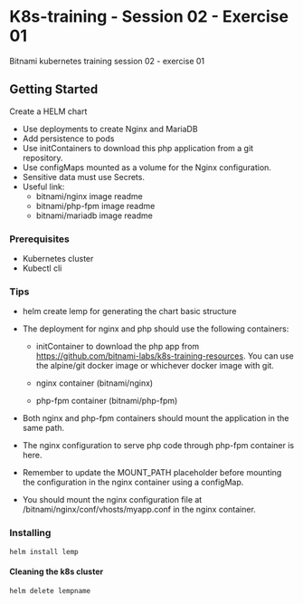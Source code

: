 # K8s-training - Session 02 - Exercise 01

Bitnami kubernetes training session 02 - exercise 01

## Getting Started

Create a HELM chart

* Use deployments to create Nginx and MariaDB
* Add persistence to pods
* Use initContainers to download this php application from a git repository.
* Use configMaps mounted as a volume for the Nginx configuration.
* Sensitive data must use Secrets.
* Useful link:
  * bitnami/nginx image readme
  * bitnami/php-fpm image readme
  * bitnami/mariadb image readme

### Prerequisites

* Kubernetes cluster
* Kubectl cli

### Tips

* helm create lemp for generating the chart basic structure

* The deployment for nginx and php should use the following containers:

  * initContainer to download the php app from https://github.com/bitnami-labs/k8s-training-resources. You can use the alpine/git docker image or whichever docker image with git.

  * nginx container (bitnami/nginx)
   
  * php-fpm container (bitnami/php-fpm)

* Both nginx and php-fpm containers should mount the application in the same path.
 
* The nginx configuration to serve php code through php-fpm container is here.
 
* Remember to update the MOUNT_PATH placeholder before mounting the configuration in the nginx container using a configMap.
 
* You should mount the nginx configuration file at /bitnami/nginx/conf/vhosts/myapp.conf in the nginx container.

### Installing
```
helm install lemp 
```
#### Cleaning the k8s cluster
```
helm delete lempname
```
